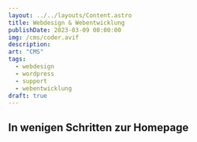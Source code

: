 ```yaml
---
layout: ../../layouts/Content.astro
title: Webdesign & Webentwicklung
publishDate: 2023-03-09 00:00:00
img: /cms/coder.avif
description:
art: "CMS" 
tags:
  - webdesign
  - wordpress
  - support
  - webentwicklung
draft: true
---
```

## In wenigen Schritten zur Homepage

